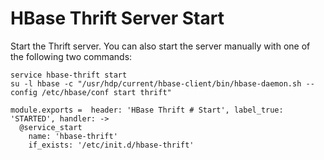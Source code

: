 # HBase Thrift Server Start

Start the Thrift server. You can also start the server manually with one of the
following two commands:

```
service hbase-thrift start
su -l hbase -c "/usr/hdp/current/hbase-client/bin/hbase-daemon.sh --config /etc/hbase/conf start thrift"
```

    module.exports =  header: 'HBase Thrift # Start', label_true: 'STARTED', handler: ->
      @service_start
        name: 'hbase-thrift'
        if_exists: '/etc/init.d/hbase-thrift'
